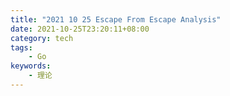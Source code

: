 ```yaml
---
title: "2021 10 25 Escape From Escape Analysis"
date: 2021-10-25T23:20:11+08:00
category: tech
tags:
    - Go
keywords:
    - 理论
---
```

